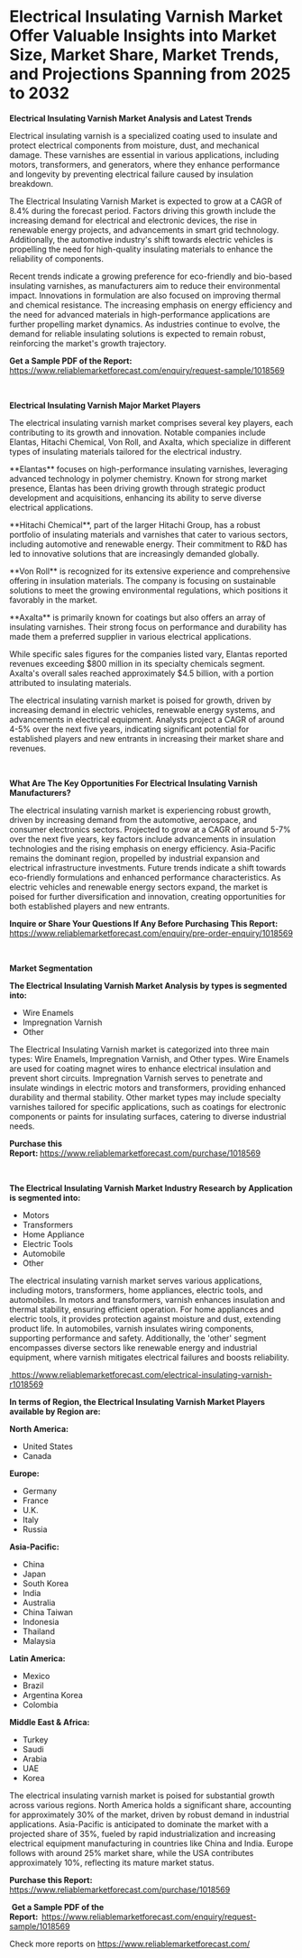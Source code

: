 <p><h1>Electrical Insulating Varnish Market Offer Valuable Insights into Market Size, Market Share, Market Trends, and Projections Spanning from 2025 to 2032</h1></p><p><strong>Electrical Insulating Varnish Market Analysis and Latest Trends</strong></p>
<p><p>Electrical insulating varnish is a specialized coating used to insulate and protect electrical components from moisture, dust, and mechanical damage. These varnishes are essential in various applications, including motors, transformers, and generators, where they enhance performance and longevity by preventing electrical failure caused by insulation breakdown.</p><p>The Electrical Insulating Varnish Market is expected to grow at a CAGR of 8.4% during the forecast period. Factors driving this growth include the increasing demand for electrical and electronic devices, the rise in renewable energy projects, and advancements in smart grid technology. Additionally, the automotive industry's shift towards electric vehicles is propelling the need for high-quality insulating materials to enhance the reliability of components.</p><p>Recent trends indicate a growing preference for eco-friendly and bio-based insulating varnishes, as manufacturers aim to reduce their environmental impact. Innovations in formulation are also focused on improving thermal and chemical resistance. The increasing emphasis on energy efficiency and the need for advanced materials in high-performance applications are further propelling market dynamics. As industries continue to evolve, the demand for reliable insulating solutions is expected to remain robust, reinforcing the market's growth trajectory.</p></p>
<p><strong>Get a Sample PDF of the Report:&nbsp;</strong> <a href="https://www.reliablemarketforecast.com/enquiry/request-sample/1018569?utm_campaign=3225&utm_medium=2&utm_source=Github&utm_content=ia&utm_term=01042025&utm_id=electrical-insulating-varnish">https://www.reliablemarketforecast.com/enquiry/request-sample/1018569</a></p>
<p>&nbsp;</p>
<p><strong>Electrical Insulating Varnish Major Market Players</strong></p>
<p><p>The electrical insulating varnish market comprises several key players, each contributing to its growth and innovation. Notable companies include Elantas, Hitachi Chemical, Von Roll, and Axalta, which specialize in different types of insulating materials tailored for the electrical industry.</p><p>**Elantas** focuses on high-performance insulating varnishes, leveraging advanced technology in polymer chemistry. Known for strong market presence, Elantas has been driving growth through strategic product development and acquisitions, enhancing its ability to serve diverse electrical applications.</p><p>**Hitachi Chemical**, part of the larger Hitachi Group, has a robust portfolio of insulating materials and varnishes that cater to various sectors, including automotive and renewable energy. Their commitment to R&D has led to innovative solutions that are increasingly demanded globally.</p><p>**Von Roll** is recognized for its extensive experience and comprehensive offering in insulation materials. The company is focusing on sustainable solutions to meet the growing environmental regulations, which positions it favorably in the market.</p><p>**Axalta** is primarily known for coatings but also offers an array of insulating varnishes. Their strong focus on performance and durability has made them a preferred supplier in various electrical applications.</p><p>While specific sales figures for the companies listed vary, Elantas reported revenues exceeding $800 million in its specialty chemicals segment. Axalta's overall sales reached approximately $4.5 billion, with a portion attributed to insulating materials.</p><p>The electrical insulating varnish market is poised for growth, driven by increasing demand in electric vehicles, renewable energy systems, and advancements in electrical equipment. Analysts project a CAGR of around 4-5% over the next five years, indicating significant potential for established players and new entrants in increasing their market share and revenues.</p></p>
<p>&nbsp;</p>
<p><strong>What Are The Key Opportunities For Electrical Insulating Varnish Manufacturers?</strong></p>
<p><p>The electrical insulating varnish market is experiencing robust growth, driven by increasing demand from the automotive, aerospace, and consumer electronics sectors. Projected to grow at a CAGR of around 5-7% over the next five years, key factors include advancements in insulation technologies and the rising emphasis on energy efficiency. Asia-Pacific remains the dominant region, propelled by industrial expansion and electrical infrastructure investments. Future trends indicate a shift towards eco-friendly formulations and enhanced performance characteristics. As electric vehicles and renewable energy sectors expand, the market is poised for further diversification and innovation, creating opportunities for both established players and new entrants.</p></p>
<p><strong>Inquire or Share Your Questions If Any Before Purchasing This Report:</strong> <a href="https://www.reliablemarketforecast.com/enquiry/pre-order-enquiry/1018569?utm_campaign=3225&utm_medium=2&utm_source=Github&utm_content=ia&utm_term=01042025&utm_id=electrical-insulating-varnish">https://www.reliablemarketforecast.com/enquiry/pre-order-enquiry/1018569</a></p>
<p>&nbsp;</p>
<p><strong>Market Segmentation</strong></p>
<p><strong>The Electrical Insulating Varnish Market Analysis by types is segmented into:</strong></p>
<p><ul><li>Wire Enamels</li><li>Impregnation Varnish</li><li>Other</li></ul></p>
<p><p>The Electrical Insulating Varnish market is categorized into three main types: Wire Enamels, Impregnation Varnish, and Other types. Wire Enamels are used for coating magnet wires to enhance electrical insulation and prevent short circuits. Impregnation Varnish serves to penetrate and insulate windings in electric motors and transformers, providing enhanced durability and thermal stability. Other market types may include specialty varnishes tailored for specific applications, such as coatings for electronic components or paints for insulating surfaces, catering to diverse industrial needs.</p></p>
<p><strong>Purchase this Report:&nbsp;</strong><a href="https://www.reliablemarketforecast.com/purchase/1018569?utm_campaign=3225&utm_medium=2&utm_source=Github&utm_content=ia&utm_term=01042025&utm_id=electrical-insulating-varnish">https://www.reliablemarketforecast.com/purchase/1018569</a></p>
<p>&nbsp;</p>
<p><strong>The Electrical Insulating Varnish Market Industry Research by Application is segmented into:</strong></p>
<p><ul><li>Motors</li><li>Transformers</li><li>Home Appliance</li><li>Electric Tools</li><li>Automobile</li><li>Other</li></ul></p>
<p><p>The electrical insulating varnish market serves various applications, including motors, transformers, home appliances, electric tools, and automobiles. In motors and transformers, varnish enhances insulation and thermal stability, ensuring efficient operation. For home appliances and electric tools, it provides protection against moisture and dust, extending product life. In automobiles, varnish insulates wiring components, supporting performance and safety. Additionally, the 'other' segment encompasses diverse sectors like renewable energy and industrial equipment, where varnish mitigates electrical failures and boosts reliability.</p></p>
<p><a href="https://www.reliablemarketforecast.com/electrical-insulating-varnish-r1018569?utm_campaign=3225&utm_medium=2&utm_source=Github&utm_content=ia&utm_term=01042025&utm_id=electrical-insulating-varnish">&nbsp;https://www.reliablemarketforecast.com/electrical-insulating-varnish-r1018569</a></p>
<p><strong>In terms of Region, the Electrical Insulating Varnish Market Players available by Region are:</strong></p>
<p>
    <p> <strong> North America: </strong>
        <ul>
            <li>United States</li>
            <li>Canada</li>
        </ul>
        </p> 
    <p> <strong> Europe: </strong>
        <ul>
            <li>Germany</li>
            <li>France</li>
            <li>U.K.</li>
            <li>Italy</li>
            <li>Russia</li>
        </ul>
        </p> 
    <p> <strong> Asia-Pacific: </strong>
        <ul>
            <li>China</li>
            <li>Japan</li>
            <li>South Korea</li>
            <li>India</li>
            <li>Australia</li>
            <li>China Taiwan</li>
            <li>Indonesia</li>
            <li>Thailand</li>
            <li>Malaysia</li>
        </ul>
        </p> 
    <p> <strong> Latin America: </strong>
        <ul>
            <li>Mexico</li>
            <li>Brazil</li>
            <li>Argentina Korea</li>
            <li>Colombia</li>
        </ul>
        </p> 
    <p> <strong> Middle East & Africa: </strong>
        <ul>
            <li>Turkey</li>
            <li>Saudi</li>
            <li>Arabia</li>
            <li>UAE</li>
            <li>Korea</li>
        </ul>
    </p>
    </p>
<p><p>The electrical insulating varnish market is poised for substantial growth across various regions. North America holds a significant share, accounting for approximately 30% of the market, driven by robust demand in industrial applications. Asia-Pacific is anticipated to dominate the market with a projected share of 35%, fueled by rapid industrialization and increasing electrical equipment manufacturing in countries like China and India. Europe follows with around 25% market share, while the USA contributes approximately 10%, reflecting its mature market status.</p></p>
<p><strong>Purchase this Report: </strong><a href="https://www.reliablemarketforecast.com/purchase/1018569?utm_campaign=3225&utm_medium=2&utm_source=Github&utm_content=ia&utm_term=01042025&utm_id=electrical-insulating-varnish">https://www.reliablemarketforecast.com/purchase/1018569</a></p>
<p>&nbsp;<strong>Get a Sample PDF of the Report:&nbsp;&nbsp;</strong><a href="https://www.reliablemarketforecast.com/enquiry/request-sample/1018569?utm_campaign=3225&utm_medium=2&utm_source=Github&utm_content=ia&utm_term=01042025&utm_id=electrical-insulating-varnish">https://www.reliablemarketforecast.com/enquiry/request-sample/1018569</a></p>
<p><strong></strong></p>
<p>Check more reports on <a href="https://www.reliablemarketforecast.com/?utm_campaign=3225&utm_medium=2&utm_source=Github&utm_content=ia&utm_term=01042025&utm_id=electrical-insulating-varnish">https://www.reliablemarketforecast.com/</a></p>